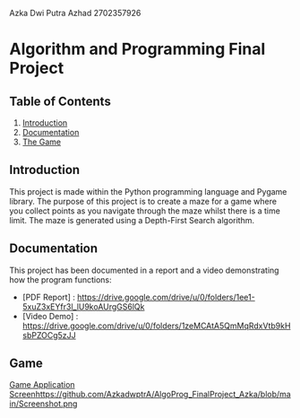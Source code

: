 Azka Dwi Putra Azhad 2702357926

# Algorithm and Programming Final Project

## Table of Contents
1. [Introduction](#introduction)
2. [Documentation](#documentation)
3. [The Game ](#game)

## Introduction
This project is made within the Python programming language and Pygame library. The purpose of this project is to create a maze for a game where you collect points as you navigate through the maze whilst there is a time limit. The maze is generated using a Depth-First Search algorithm.

## Documentation
This project has been documented in a report and a video demonstrating how the program functions:

- [PDF Report] : https://drive.google.com/drive/u/0/folders/1ee1-5xuZ3xEYfr3l_lU9koAUrgGS6lQk
- [Video Demo] : https://drive.google.com/drive/u/0/folders/1zeMCAtA5QmMqRdxVtb9kHsbPZOCg5zJJ

## Game 

[Game Application Screen](https://github.com/AzkadwptrA/AlgoProg_FinalProject_Azka/blob/main/Screenshot.png)https://github.com/AzkadwptrA/AlgoProg_FinalProject_Azka/blob/main/Screenshot.png
